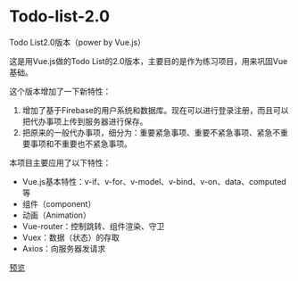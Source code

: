 # Todo-list-2.0
Todo List2.0版本（power by Vue.js）

这是用Vue.js做的Todo List的2.0版本，主要目的是作为练习项目，用来巩固Vue基础。

这个版本增加了一下新特性：

1. 增加了基于Firebase的用户系统和数据库。现在可以进行登录注册，而且可以把代办事项上传到服务器进行保存。
2. 把原来的一般代办事项，细分为：重要紧急事项、重要不紧急事项、紧急不重要事项和不重要也不紧急事项。

本项目主要应用了以下特性：

- Vue.js基本特性：v-if、v-for、v-model、v-bind、v-on、data、computed等
- 组件（component）
- 动画（Animation）
- Vue-router：控制跳转、组件渲染、守卫
- Vuex：数据（状态）的存取
- Axios：向服务器发请求

[预览](https://allenmind.github.io/Todo-list-2.0/)
